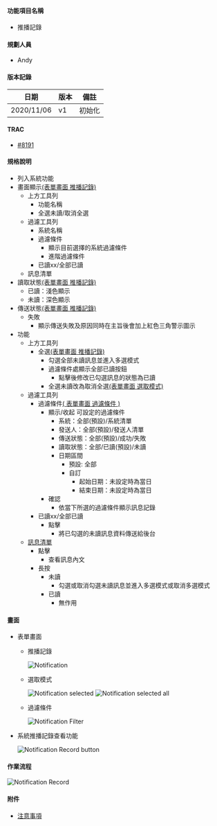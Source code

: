 #### <div id="notification">功能項目名稱</div>
  * 推播記錄

#### <div id="user">規劃人員</div>
  * Andy

#### <div id="version">版本記錄</div>
  |日期|版本|備註|
  |---|---|---|
  |2020/11/06|v1|初始化|

#### <div id="trac">TRAC</div>
  * [#8191](http://trac.uneec.com/trac/neco/ticket/8191)

#### <div id="specification">規格說明</div>
  * 列入系統功能
  * 畫面顯示[(表單畫面 推播記錄)](#image_record)
    * 上方工具列
      * 功能名稱
      * 全選未讀/取消全選
    * 過濾工具列
      * 系統名稱
      * 過濾條件
        * 顯示目前選擇的系統過濾條件
        * 進階過濾條件
      * 已讀xx/全部已讀
    * 訊息清單
  * 讀取狀態[(表單畫面 推播記錄)](#image_record)
    * 已讀：淺色顯示
    * 未讀：深色顯示
  * 傳送狀態[(表單畫面 推播記錄)](#image_record)
    * 失敗
      * 顯示傳送失敗及原因同時在主旨後會加上紅色三角警示圖示
  * 功能
    * 上方工具列
      * 全選[(表單畫面 推播記錄)](#image_record)
        * 勾選全部未讀訊息並進入多選模式
        * 過濾條件處顯示全部已讀按鈕
          * 點擊後修改已勾選訊息的狀態為已讀
        * 全選未讀改為取消全選[(表單畫面 選取模式)](#image_selected)
    * 過濾工具列
      * 過濾條件[( 表單畫面 過濾條件 )](#image_filter)
        * 顯示/收起 可設定的過濾條件
          * 系統：全部(預設)/系統清單
          * 發送人：全部(預設)/發送人清單
          * 傳送狀態：全部(預設)/成功/失敗
          * 讀取狀態：全部/已讀(預設)/未讀
          * 日期區間
            * 預設: 全部
            * 自訂
              * 起始日期：未設定時為當日
              * 結束日期：未設定時為當日
        * 確認
          * 依當下所選的過濾條件顯示訊息記錄
      * 已讀xx/全部已讀
        * 點擊
          * 將已勾選的未讀訊息資料傳送給後台
    * [訊息清單](#workflow)
      * 點擊
        * 查看訊息內文
      * 長按
        * 未讀
          * 勾選或取消勾選未讀訊息並進入多選模式或取消多選模式
        * 已讀
          * 無作用

#### <div id="photo">畫面</div>
  * 表單畫面
    * <p id="image_record">推播記錄</p>
    
      ![Notification](./image/notification.png)

    * <p id="image_selected">選取模式</p>
    
      ![Notification selected](./image/notification_filter_selected.png)
      ![Notification selected all](./image/notification_filter_selected_all.jpg)
    * <p id="image_filter">過濾條件</p>
    
      ![Notification Filter](./image/notification_filter.png)
  
  * 系統推播記錄查看功能

    ![Notification Record button](./image/notification_record_button.png)

#### <div id="workflow">作業流程</div>

  ![Notification Record](./image/workflow_record.png)

#### <div id="attachment">附件</div>
  * [注意事項](Warning.md)